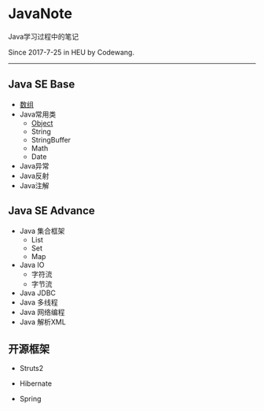 # JavaNote
Java学习过程中的笔记 

Since 2017-7-25 in HEU by Codewang.

----------------------

## Java SE Base

 - [数组](https://github.com/codeWangHub/JavaNote/blob/master/Java_SE_Base/array/java%E6%95%B0%E7%BB%84.md)
 - Java常用类
    - [Object](https://github.com/codeWangHub/JavaNote/blob/base/Java_SE_Base/commonClasses/Object/Object.md)
   - String
   - StringBuffer
   - Math
   - Date
- Java异常
- Java反射
- Java注解

## Java SE Advance

- Java 集合框架
  - List
  - Set
  - Map
- Java IO
  - 字符流
  - 字节流
- Java JDBC
- Java 多线程
- Java 网络编程
- Java 解析XML



## 开源框架

- Struts2

- Hibernate

- Spring

  ​












